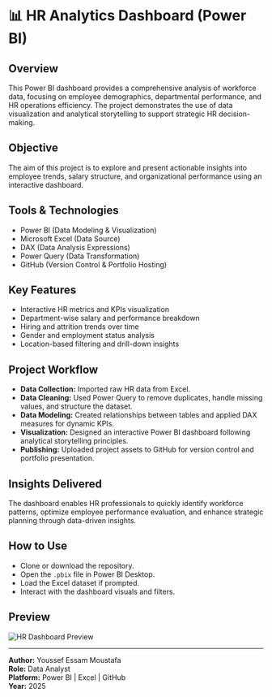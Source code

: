 # 📊 HR Analytics Dashboard (Power BI)

## Overview
This Power BI dashboard provides a comprehensive analysis of workforce data, focusing on employee demographics, departmental performance, and HR operations efficiency. The project demonstrates the use of data visualization and analytical storytelling to support strategic HR decision-making.

## Objective
The aim of this project is to explore and present actionable insights into employee trends, salary structure, and organizational performance using an interactive dashboard.

## Tools & Technologies
- Power BI (Data Modeling & Visualization)
- Microsoft Excel (Data Source)
- DAX (Data Analysis Expressions)
- Power Query (Data Transformation)
- GitHub (Version Control & Portfolio Hosting)

## Key Features
- Interactive HR metrics and KPIs visualization  
- Department-wise salary and performance breakdown  
- Hiring and attrition trends over time  
- Gender and employment status analysis  
- Location-based filtering and drill-down insights  

## Project Workflow
- **Data Collection:** Imported raw HR data from Excel.  
- **Data Cleaning:** Used Power Query to remove duplicates, handle missing values, and structure the dataset.  
- **Data Modeling:** Created relationships between tables and applied DAX measures for dynamic KPIs.  
- **Visualization:** Designed an interactive Power BI dashboard following analytical storytelling principles.  
- **Publishing:** Uploaded project assets to GitHub for version control and portfolio presentation.

## Insights Delivered
The dashboard enables HR professionals to quickly identify workforce patterns, optimize employee performance evaluation, and enhance strategic planning through data-driven insights.

## How to Use
- Clone or download the repository.  
- Open the `.pbix` file in Power BI Desktop.  
- Load the Excel dataset if prompted.  
- Interact with the dashboard visuals and filters.

## Preview
![HR Dashboard Preview](Dashboard_Preview.png)

---

**Author:** Youssef Essam Moustafa  
**Role:** Data Analyst  
**Platform:** Power BI | Excel | GitHub  
**Year:** 2025
